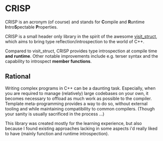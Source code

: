 # CRISP

CRISP is an acronym (of course) and stands for **C**ompile and **R**untime
**I**ntro**S**pectable **P**roperties.

CRISP is a small header only library in the spirit of the awesome
[visit\_struct](https://github.com/garbageslam/visit_struct), which aims to
bring type reflection/introspection to the world of C++.

Compared to visit\_struct, CRISP provides type introspection at compile time
**and runtime**. Other notable improvements include e.g. terser syntax and the
capability to introspect **member functions**.

## Rational

Writing complex programs in C++ can be a daunting task. Especially, when you
are required to manage (relatively) large codebases on your own, it becomes
necessary to offload as much work as possible to the compiler. Template
meta-programming provides a way to do so, without external tooling and while
maintaining compatibility to common compilers. (Though your sanity is usually
sacrificed in the process ...)

This library was created mostly for the learning experience, but also because I
found existing approaches lacking in some aspects i'd really liked to have
(mainly function and runtime introspection).
